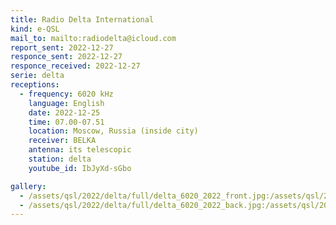 ```yaml
---
title: Radio Delta International
kind: e-QSL
mail_to: mailto:radiodelta@icloud.com
report_sent: 2022-12-27
responce_sent: 2022-12-27
responce_received: 2022-12-27
serie: delta
receptions:
  - frequency: 6020 kHz
    language: English
    date: 2022-12-25
    time: 07.00-07.51
    location: Moscow, Russia (inside city)
    receiver: BELKA
    antenna: its telescopic
    station: delta
    youtube_id: IbJyXd-sGbo

gallery:
  - /assets/qsl/2022/delta/full/delta_6020_2022_front.jpg:/assets/qsl/2022/delta/small/delta_6020_2022_front.jpg
  - /assets/qsl/2022/delta/full/delta_6020_2022_back.jpg:/assets/qsl/2022/delta/small/delta_6020_2022_back.jpg
---
```

